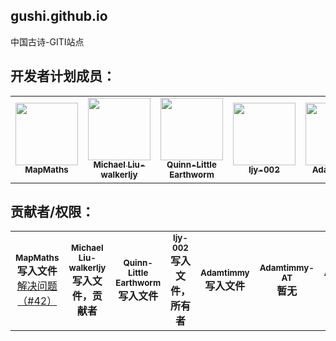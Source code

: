 ## gushi.github.io

中国古诗-GITI站点

## 开发者计划成员：

<table>
  <tbody>
    <tr>
      <!--分割线-->
      <td align="center">
        <a href="https://mapmaths.github.io">
          <img src="https://avatars1.githubusercontent.com/u/62785981?s=400&u=9ed8f97b0fb1901b7a4680c60677d50e2a03e10d&v=4" width="100px;" alt="">
          <br>
          <sub><b>MapMaths</b></sub>
        </a>
        <br>
      </td>
      <!--分割线-->
      <td align="center">
        <a href="https://walkerljy.github.io/">
          <img src="https://avatars3.githubusercontent.com/u/62835739?s=400&u=6069a58fa0d02e7e53e90f4ccad7fb79ee38d4da&v=4" width="100px;" alt="">
          <br>
          <sub><b>Michael Liu-walkerljy</b></sub>
        </a>
        <br>
      </td>
      <!--分割线-->
      <td align="center">
        <a href="https://earthworm-web.github.io/">
          <img src="https://avatars3.githubusercontent.com/u/68278999?s=400&u=55e28135228e1aab70a12b68b0764854fdda842c&v=4" width="100px;" alt="">
          <br>
          <sub><b>Quinn-Little Earthworm</b></sub>
        </a>
        <br>
      </td>
      <!--分割线-->
      <td align="center">
        <a href="https://ljy-002.github.io/Web-gitignore.github.io/">
          <img src="https://avatars1.githubusercontent.com/u/63292034?s=460&u=271fb228c3c812e73709021a912ab3dec0adb205&v=4" width="100px;" alt="">
          <br>
          <sub><b>ljy-002</b></sub>
        </a>
        <br>
      </td>
      <!--分割线-->
      <td align="center">
        <a href="https://adamtimmi.github.io/">
          <img src="https://avatars3.githubusercontent.com/u/64662299?s=400&u=51b6aec77b6c97e5407dfe51340c3bf5599646ff&v=4" width="100px;" alt="">
          <br>
          <sub><b>Adamtimmy</b></sub>
        </a>
        <br>
      </td>
      <!--分割线-->
      <td align="center">
        <a href="https://github.com/Adamtimmy-AT/">
          <img src="https://avatars3.githubusercontent.com/u/70455152?s=400&v=4" width="100px;" alt="">
          <br>
          <sub><b>Adamtimmy-AT</b></sub>
        </a>
        <br>
      </td>
      <!--分割线-->
      <td align="center">
        <a href="https://github.com/Adamtimmy2/">
          <img src="https://avatars2.githubusercontent.com/u/67802954?s=400&u=3bd0a45d40c0db1b2312a1f9d164fc8c29f82acd&v=4" width="100px;" alt="">
          <br>
          <sub><b>Adamtimmy2</b></sub>
        </a>
        <br>
      </td>
      <!--分割线-->
     </tr>
  </tbody>
</table>

## 贡献者/权限：

<table>
  <tbody>
    <!--分割线-->
    <td align="center">
      <sub><b>MapMaths</b></sub>
      <br>
      <b>写入文件</b>
      <br>
      <a href="https://github.com/ljy-002/gushi.github.io/pull/42">解决问题（#42）</a>
    </td>
    <!--分割线-->
    <td align="center">
      <sub><b>Michael Liu-walkerljy</b></sub>
      <br>
      <b>写入文件，贡献者</b>
    </td>
    <!--分割线-->
    <td align="center">
      <sub><b>Quinn-Little Earthworm</b></sub>
      <br>
      <b>写入文件</b>
    </td>
    <!--分割线-->
    <td align="center">
      <sub><b>ljy-002</b></sub>
      <br>
      <b>写入文件，所有者</b>
    </td>
    <!--分割线-->
    <td align="center">
      <sub><b>Adamtimmy</b></sub>
      <br>
      <b>写入文件</b>
    </td>
    <!--分割线-->
    <td align="center">
      <sub><b>Adamtimmy-AT</b></sub>
      <br>
      <b>暂无</b>
    </td>
    <!--分割线-->
    <td align="center">
      <sub><b>Adamtimmy2</b></sub>
      <br>
      <b>暂无</b>
    </td>
    <!--分割线-->
  </tbody>
</table>
